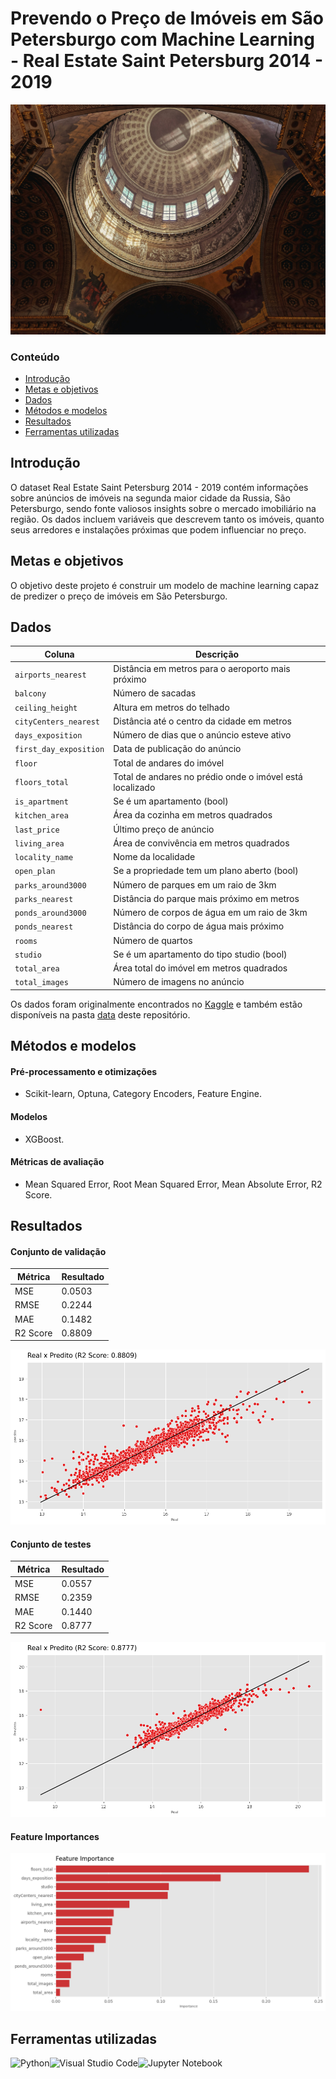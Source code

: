 # Prevendo o Preço de Imóveis em São Petersburgo com Machine Learning - Real Estate Saint Petersburg 2014 - 2019

![](doc/img/vadim-babenko-zjVLWDSewtE-unsplash.jpg)

### Conteúdo
- [Introdução](#introdução)
- [Metas e objetivos](#metas-e-objetivos)
- [Dados](#dados)
- [Métodos e modelos](#métodos-e-modelos)
- [Resultados](#resultados)
- [Ferramentas utilizadas](#ferramentas-utilizadas)

## Introdução
O dataset Real Estate Saint Petersburg 2014 - 2019 contém informações sobre anúncios de imóveis na segunda maior cidade da Russia, São Petersburgo, sendo fonte valiosos insights sobre o mercado imobiliário na região. Os dados incluem variáveis que descrevem tanto os imóveis, quanto seus arredores e instalações próximas que podem influenciar no preço. 

## Metas e objetivos
O objetivo deste projeto é construir um modelo de machine learning capaz de  predizer o preço de imóveis em São Petersburgo. 

## Dados

|Coluna|Descrição|
|--|--|
|`airports_nearest`|Distância em metros para o aeroporto mais próximo|
|`balcony`| Número de sacadas|
|`ceiling_height`| Altura em metros do telhado|
|`cityCenters_nearest`| Distância até o centro da cidade em metros|
|`days_exposition`| Número de dias que o anúncio esteve ativo|
|`first_day_exposition`| Data de publicação do anúncio|
|`floor`| Total de andares do imóvel|
|`floors_total`| Total de andares no prédio onde o imóvel está localizado|
|`is_apartment`| Se é um apartamento (bool)|
|`kitchen_area`| Área da cozinha em metros quadrados|
|`last_price`| Último preço de anúncio|
|`living_area`| Área de convivência em metros quadrados|
|`locality_name`| Nome da localidade|
|`open_plan`| Se a propriedade tem um plano aberto (bool)|
|`parks_around3000`| Número de parques em um raio de 3km|
|`parks_nearest`| Distância do parque mais próximo em metros|
|`ponds_around3000`| Número de corpos de água em um raio de 3km|
|`ponds_nearest`| Distância do corpo de água mais próximo|
|`rooms`| Número de quartos|
|`studio`| Se é um apartamento do tipo studio (bool)|
|`total_area`| Área total do imóvel em metros quadrados|
|`total_images`| Número de imagens no anúncio|

Os dados foram originalmente encontrados no [Kaggle](https://www.kaggle.com/datasets/litvinenko630/real-estate-saint-petersburg-2014-2019/data?select=real_estate_data.csv) e também estão disponíveis na pasta [data](https://github.com/datalopes1/stpetersburg_prices/tree/main/data/raw) deste repositório.

## Métodos e modelos
####  Pré-processamento e otimizações
- Scikit-learn, Optuna, Category Encoders, Feature Engine.
#### Modelos
- XGBoost.
#### Métricas de avaliação
- Mean Squared Error, Root Mean Squared Error, Mean Absolute Error, R2 Score.

## Resultados
#### Conjunto de validação
|Métrica|Resultado|
|---|---|
|MSE| 0.0503|
|RMSE| 0.2244|
|MAE| 0.1482|
|R2 Score| 0.8809|

![](doc/img/plots/plot4.png)

#### Conjunto de testes
|Métrica|Resultado|
|---|---|
|MSE| 0.0557|
|RMSE| 0.2359|
|MAE| 0.1440|
|R2 Score| 0.8777|

![](doc/img/plots/plot7.png)

#### Feature Importances
![](doc/img/plots/plot8.png)

## Ferramentas utilizadas
![Python](https://img.shields.io/badge/python-3670A0?style=for-the-badge&logo=python&logoColor=ffdd54)![Visual Studio Code](https://img.shields.io/badge/Visual%20Studio%20Code-0078d7.svg?style=for-the-badge&logo=visual-studio-code&logoColor=white)![Jupyter Notebook](https://img.shields.io/badge/jupyter-%23FA0F00.svg?style=for-the-badge&logo=jupyter&logoColor=white)
